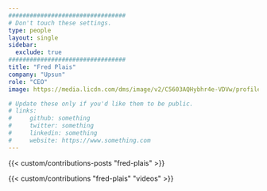```yaml
---
#################################
# Don't touch these settings.
type: people
layout: single
sidebar:
  exclude: true
#################################
title: "Fred Plais"
company: "Upsun"
role: "CEO"
image: https://media.licdn.com/dms/image/v2/C5603AQHybhr4e-VDVw/profile-displayphoto-shrink_800_800/profile-displayphoto-shrink_800_800/0/1658065170625?e=1727913600&v=beta&t=28mZ0Iw7FB2ZIiDFADPQZMEimyteB6LnQyfNV-zDK74

# Update these only if you'd like them to be public.
# links:
#     github: something
#     twitter: something
#     linkedin: something
#     website: https://www.something.com
---
```


<!-- Lorem ipsum dolor sit amet, consectetur adipiscing elit. Phasellus vitae nunc non tellus euismod pretium. Nam justo dui, venenatis in fermentum sit amet, vulputate ut enim. Aenean finibus felis id egestas aliquet. Proin urna ex, cursus dignissim aliquam quis, consectetur vel lorem. Sed non eleifend eros. Aliquam id molestie urna. Sed pretium finibus lorem, vitae egestas velit semper sit amet. Vestibulum imperdiet nunc ac nulla gravida, posuere pulvinar urna faucibus.  -->

<!-- excludeSearch -->
{{< custom/contributions-posts "fred-plais" >}}

{{< custom/contributions "fred-plais" "videos" >}}
<!-- /excludeSearch -->
